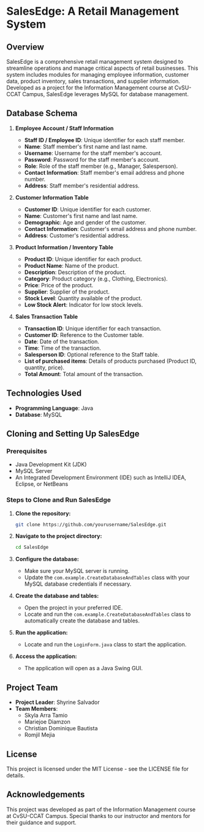 # SalesEdge: A Retail Management System

## Overview
SalesEdge is a comprehensive retail management system designed to streamline operations and manage critical aspects of retail businesses. This system includes modules for managing employee information, customer data, product inventory, sales transactions, and supplier information. Developed as a project for the Information Management course at CvSU-CCAT Campus, SalesEdge leverages MySQL for database management.

## Database Schema
1. **Employee Account / Staff Information**
    - **Staff ID / Employee ID**: Unique identifier for each staff member.
    - **Name**: Staff member's first name and last name.
    - **Username**: Username for the staff member's account.
    - **Password**: Password for the staff member's account.
    - **Role**: Role of the staff member (e.g., Manager, Salesperson).
    - **Contact Information**: Staff member's email address and phone number.
    - **Address**: Staff member's residential address.

2. **Customer Information Table**
    - **Customer ID**: Unique identifier for each customer.
    - **Name**: Customer's first name and last name.
    - **Demographic**: Age and gender of the customer.
    - **Contact Information**: Customer's email address and phone number.
    - **Address**: Customer's residential address.

3. **Product Information / Inventory Table**
    - **Product ID**: Unique identifier for each product.
    - **Product Name**: Name of the product.
    - **Description**: Description of the product.
    - **Category**: Product category (e.g., Clothing, Electronics).
    - **Price**: Price of the product.
    - **Supplier**: Supplier of the product.
    - **Stock Level**: Quantity available of the product.
    - **Low Stock Alert**: Indicator for low stock levels.
      
4. **Sales Transaction Table**
    - **Transaction ID**: Unique identifier for each transaction.
    - **Customer ID**: Reference to the Customer table.
    - **Date**: Date of the transaction.
    - **Time**: Time of the transaction.
    - **Salesperson ID**: Optional reference to the Staff table.
    - **List of purchased items**: Details of products purchased (Product ID, quantity, price).
    - **Total Amount**: Total amount of the transaction.

## Technologies Used
- **Programming Language**: Java
- **Database**: MySQL

## Cloning and Setting Up SalesEdge

### Prerequisites
- Java Development Kit (JDK)
- MySQL Server
- An Integrated Development Environment (IDE) such as IntelliJ IDEA, Eclipse, or NetBeans

### Steps to Clone and Run SalesEdge

1. **Clone the repository:**
   ```bash
   git clone https://github.com/yourusername/SalesEdge.git
   ```

2. **Navigate to the project directory:**
   ```bash
   cd SalesEdge
   ```

3. **Configure the database:**
   - Make sure your MySQL server is running.
   - Update the `com.example.CreateDatabaseAndTables` class with your MySQL database credentials if necessary.

4. **Create the database and tables:**
   - Open the project in your preferred IDE.
   - Locate and run the `com.example.CreateDatabaseAndTables` class to automatically create the database and tables.

5. **Run the application:**
   - Locate and run the `LoginForm.java` class to start the application.

6. **Access the application:**
   - The application will open as a Java Swing GUI.

## Project Team
- **Project Leader**: Shyrine Salvador
- **Team Members**:
  - Skyla Arra Tamio
  - Mariejoe Diamzon
  - Christian Dominique Bautista
  - Romjil Mejia

## License
This project is licensed under the MIT License - see the LICENSE file for details.

## Acknowledgements
This project was developed as part of the Information Management course at CvSU-CCAT Campus. Special thanks to our instructor and mentors for their guidance and support.
